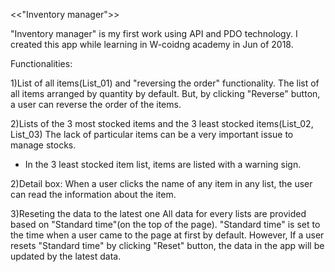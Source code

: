 
<<"Inventory manager">>

 "Inventory manager" is my first work using API and PDO technology.
 I created this app while learning in W-coidng academy in Jun of 2018. 


Functionalities:

1)List of all items(List_01) and "reversing the order" functionality.
   The list of all items arranged by quantity by default.
   But, by clicking "Reverse" button, a user can reverse the order of the items.


2)Lists of the 3 most stocked items and the 3 least stocked items(List_02, List_03)
  The lack of particular items can be a very important issue to manage stocks.
  * In the 3 least stocked item list, items are listed with a warning sign.

2)Detail box:
  When a user clicks the name of any item in any list, 
  the user can read the information about the item. 

3)Reseting the data to the latest one
  All data for every lists are provided based on "Standard time"(on the top of the page).
  "Standard time" is set to the time when a user came to the page at first by default.
  However, If a user resets "Standard time" by clicking "Reset" button, the data in the app will be updated by the latest data. 


 
